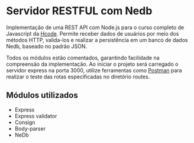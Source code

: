 # Servidor RESTFUL com Nedb

Implementação de uma REST API com Node.js para o curso completo de Javascript da [Hcode](https://hcode.com.br/ "Hcode"). Permite receber dados de usuários por meio dos métodos HTTP, valida-los e realizar a persistência em um banco de dados Nedb, baseado no padrão JSON.

Todos os módulos estão comentados, garantindo facilidade na compreensão da implementação. Ao iniciar o projeto será carregado o servidor express na porta 3000, utilize ferramentas como [Postman](https://www.postman.com/ "Postman") para realizar o teste das rotas especificadas no diretório routes. 

## Módulos utilizados

- Express
- Express validator
- Consign
- Body-parser
- NeDb